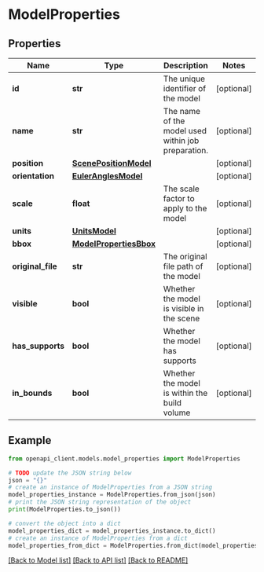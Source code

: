 # ModelProperties


## Properties

Name | Type | Description | Notes
------------ | ------------- | ------------- | -------------
**id** | **str** | The unique identifier of the model | [optional] 
**name** | **str** | The name of the model used within job preparation. | [optional] 
**position** | [**ScenePositionModel**](ScenePositionModel.md) |  | [optional] 
**orientation** | [**EulerAnglesModel**](EulerAnglesModel.md) |  | [optional] 
**scale** | **float** | The scale factor to apply to the model | [optional] 
**units** | [**UnitsModel**](UnitsModel.md) |  | [optional] 
**bbox** | [**ModelPropertiesBbox**](ModelPropertiesBbox.md) |  | [optional] 
**original_file** | **str** | The original file path of the model | [optional] 
**visible** | **bool** | Whether the model is visible in the scene | [optional] 
**has_supports** | **bool** | Whether the model has supports | [optional] 
**in_bounds** | **bool** | Whether the model is within the build volume | [optional] 

## Example

```python
from openapi_client.models.model_properties import ModelProperties

# TODO update the JSON string below
json = "{}"
# create an instance of ModelProperties from a JSON string
model_properties_instance = ModelProperties.from_json(json)
# print the JSON string representation of the object
print(ModelProperties.to_json())

# convert the object into a dict
model_properties_dict = model_properties_instance.to_dict()
# create an instance of ModelProperties from a dict
model_properties_from_dict = ModelProperties.from_dict(model_properties_dict)
```
[[Back to Model list]](../README.md#documentation-for-models) [[Back to API list]](../README.md#documentation-for-api-endpoints) [[Back to README]](../README.md)



